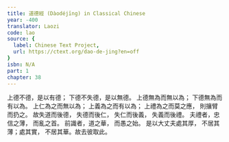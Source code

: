 ```yaml
---
title: 道德經 (Dàodéjīng) in Classical Chinese
year: -400
translator: Laozi
code: lao
source: {
  label: Chinese Text Project,
  url: https://ctext.org/dao-de-jing?en=off
}
isbn: N/A
part: 1
chapter: 38
---
```

上德不德，是以有德；
下德不失德，是以無德。
上德無為而無以為；
下德無為而有以為。
上仁為之而無以為；
上義為之而有以為；
上禮為之而莫之應，
則攘臂而扔之。
故失道而後德，
失德而後仁，
失仁而後義，
失義而後禮。
夫禮者，忠信之薄，
而亂之首。
前識者，道之華，
而愚之始。
是以大丈夫處其厚，
不居其薄；處其實，
不居其華。故去彼取此。